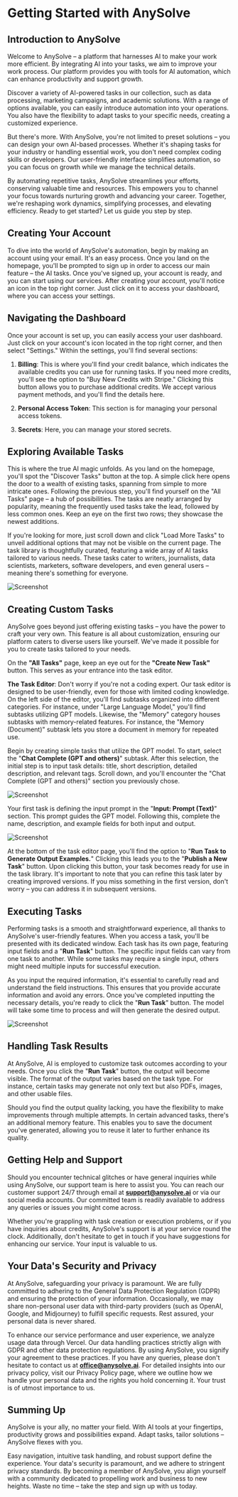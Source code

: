 # Getting Started with AnySolve

## Introduction to AnySolve

Welcome to AnySolve – a platform that harnesses AI to make your work more efficient. By integrating AI into your tasks, we aim to improve your work process. Our platform provides you with tools for AI automation, which can enhance productivity and support growth.

Discover a variety of AI-powered tasks in our collection, such as data processing, marketing campaigns, and academic solutions. With a range of options available, you can easily introduce automation into your operations. You also have the flexibility to adapt tasks to your specific needs, creating a customized experience.

But there's more. With AnySolve, you're not limited to preset solutions – you can design your own AI-based processes. Whether it's shaping tasks for your industry or handling essential work, you don't need complex coding skills or developers. Our user-friendly interface simplifies automation, so you can focus on growth while we manage the technical details.

By automating repetitive tasks, AnySolve streamlines your efforts, conserving valuable time and resources. This empowers you to channel your focus towards nurturing growth and advancing your career. Together, we're reshaping work dynamics, simplifying processes, and elevating efficiency. Ready to get started? Let us guide you step by step.

## Creating Your Account

To dive into the world of AnySolve's automation, begin by making an account using your email. It's an easy process. Once you land on the homepage, you'll be prompted to sign up in order to access our main feature – the AI tasks. Once you've signed up, your account is ready, and you can start using our services. After creating your account, you'll notice an icon in the top right corner. Just click on it to access your dashboard, where you can access your settings.

## Navigating the Dashboard

Once your account is set up, you can easily access your user dashboard. Just click on your account's icon located in the top right corner, and then select "Settings." Within the settings, you'll find several sections:

1. **Billing**: This is where you'll find your credit balance, which indicates the available credits you can use for running tasks. If you need more credits, you'll see the option to "Buy New Credits with Stripe." Clicking this button allows you to purchase additional credits. We accept various payment methods, and you'll find the details here.

2. **Personal Access Token**: This section is for managing your personal access tokens.

3. **Secrets**: Here, you can manage your stored secrets.

## Exploring Available Tasks

This is where the true AI magic unfolds. As you land on the homepage, you'll spot the "Discover Tasks" button at the top. A simple click here opens the door to a wealth of existing tasks, spanning from simple to more intricate ones. Following the previous step, you'll find yourself on the "All Tasks" page – a hub of possibilities. The tasks are neatly arranged by popularity, meaning the frequently used tasks take the lead, followed by less common ones. Keep an eye on the first two rows; they showcase the newest additions.

If you're looking for more, just scroll down and click "Load More Tasks" to unveil additional options that may not be visible on the current page. The task library is thoughtfully curated, featuring a wide array of AI tasks tailored to various needs. These tasks cater to writers, journalists, data scientists, marketers, software developers, and even general users – meaning there's something for everyone.

![Screenshot](tasks-main-page.png)

## Creating Custom Tasks

AnySolve goes beyond just offering existing tasks – you have the power to craft your very own. This feature is all about customization, ensuring our platform caters to diverse users like yourself. We've made it possible for you to create tasks tailored to your needs.

On the **"All Tasks"** page, keep an eye out for the **"Create New Task"** button. This serves as your entrance into the task editor.

**The Task Editor**: Don't worry if you're not a coding expert. Our task editor is designed to be user-friendly, even for those with limited coding knowledge. On the left side of the editor, you'll find subtasks organized into different categories. For instance, under "Large Language Model," you'll find subtasks utilizing GPT models. Likewise, the "Memory" category houses subtasks with memory-related features. For instance, the "Memory (Document)" subtask lets you store a document in memory for repeated use.

Begin by creating simple tasks that utilize the GPT model. To start, select the "**Chat Complete (GPT and others)**" subtask. After this selection, the initial step is to input task details: title, short description, detailed description, and relevant tags. Scroll down, and you'll encounter the "Chat Complete (GPT and others)" section you previously chose.

![Screenshot](task-editor-view.png)

Your first task is defining the input prompt in the "**Input: Prompt (Text)**" section. This prompt guides the GPT model. Following this, complete the name, description, and example fields for both input and output.

![Screenshot](task-editor-inputs.png)

At the bottom of the task editor page, you'll find the option to "**Run Task to Generate Output Examples.**" Clicking this leads you to the "**Publish a New Task**" button. Upon clicking this button, your task becomes ready for use in the task library. It's important to note that you can refine this task later by creating improved versions. If you miss something in the first version, don't worry – you can address it in subsequent versions.

## Executing Tasks

Performing tasks is a smooth and straightforward experience, all thanks to AnySolve's user-friendly features. When you access a task, you'll be presented with its dedicated window. Each task has its own page, featuring input fields and a "**Run Task**" button. The specific input fields can vary from one task to another. While some tasks may require a single input, others might need multiple inputs for successful execution.

As you input the required information, it's essential to carefully read and understand the field instructions. This ensures that you provide accurate information and avoid any errors. Once you've completed inputting the necessary details, you're ready to click the "**Run Task**" button. The model will take some time to process and will then generate the desired output.

![Screenshot](single-task-page.png)

## Handling Task Results

At AnySolve, AI is employed to customize task outcomes according to your needs. Once you click the "**Run Task**" button, the output will become visible. The format of the output varies based on the task type. For instance, certain tasks may generate not only text but also PDFs, images, and other usable files.

Should you find the output quality lacking, you have the flexibility to make improvements through multiple attempts. In certain advanced tasks, there's an additional memory feature. This enables you to save the document you've generated, allowing you to reuse it later to further enhance its quality.

## Getting Help and Support

Should you encounter technical glitches or have general inquiries while using AnySolve, our support team is here to assist you. You can reach our customer support 24/7 through email at **support@anysolve.ai** or via our social media accounts. Our committed team is readily available to address any queries or issues you might come across.

Whether you're grappling with task creation or execution problems, or if you have inquiries about credits, AnySolve's support is at your service round the clock. Additionally, don't hesitate to get in touch if you have suggestions for enhancing our service. Your input is valuable to us.

## Your Data's Security and Privacy

At AnySolve, safeguarding your privacy is paramount. We are fully committed to adhering to the General Data Protection Regulation (GDPR) and ensuring the protection of your information. Occasionally, we may share non-personal user data with third-party providers (such as OpenAI, Google, and Midjourney) to fulfill specific requests. Rest assured, your personal data is never shared.

To enhance our service performance and user experience, we analyze usage data through Vercel. Our data handling practices strictly align with GDPR and other data protection regulations. By using AnySolve, you signify your agreement to these practices. If you have any queries, please don't hesitate to contact us at **office@anysolve.ai**. For detailed insights into our privacy policy, visit our Privacy Policy page, where we outline how we handle your personal data and the rights you hold concerning it. Your trust is of utmost importance to us.

## Summing Up

AnySolve is your ally, no matter your field. With AI tools at your fingertips, productivity grows and possibilities expand. Adapt tasks, tailor solutions – AnySolve flexes with you.

Easy navigation, intuitive task handling, and robust support define the experience. Your data's security is paramount, and we adhere to stringent privacy standards. By becoming a member of AnySolve, you align yourself with a community dedicated to propelling work and business to new heights. Waste no time – take the step and sign up with us today.
